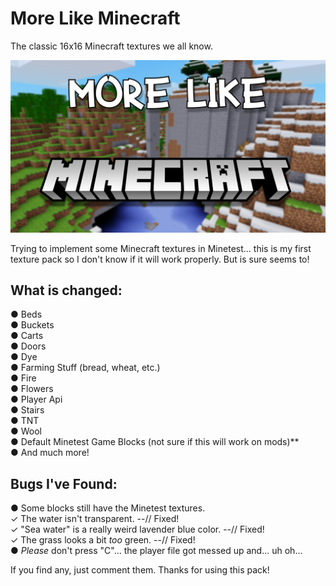 # More Like Minecraft
The classic 16x16 Minecraft textures we all know.

<img src="https://raw.githubusercontent.com/KoenKDev/MoreLikeMinecraft/main/screenshot.png"></img> 

Trying to implement some Minecraft textures in Minetest... this is my first texture pack so I don't know if it will work properly. But is sure seems to!

**What is changed:**
--
● Beds
<br>
● Buckets
<br>
● Carts
<br>
● Doors
<br>
● Dye
<br>
● Farming Stuff (bread, wheat, etc.)
<br>
● Fire
<br>
● Flowers
<br>
● Player Api
<br>
● Stairs
<br>
● TNT
<br>
● Wool
<br>
● Default Minetest Game Blocks (not sure if this will work on mods)**
<br>
● And much more!

**Bugs I've Found:**
--
● Some blocks still have the Minetest textures.
<br>
✓ The water isn't transparent. --// Fixed!
<br>
✓ "Sea water" is a really weird lavender blue color. --// Fixed!
<br>
✓ The grass looks a bit *too* green. --// Fixed!
<br>
● *Please* don't press "C"... the player file got messed up and... uh oh...
<br>

If you find any, just comment them.
Thanks for using this pack!
